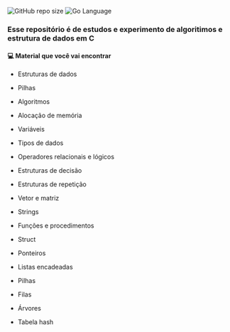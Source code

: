 
![GitHub repo size](https://img.shields.io/github/repo-size/iuricode/README-template?style=for-the-badge)
![Go Language](https://img.shields.io/badge/C-00ADD8?style=for-the-badge&logo=&logoColor=white)

### Esse repositório é de estudos e experimento de algoritimos e estrutura de dados em C

#### 💻 Material que você vai encontrar

- Estruturas de dados

- Pilhas

- Algoritmos

- Alocação de memória

- Variáveis

- Tipos de dados

- Operadores relacionais e lógicos

- Estruturas de decisão

- Estruturas de repetição

- Vetor e matriz

- Strings

- Funções e procedimentos

- Struct

- Ponteiros

- Listas encadeadas

- Pilhas

- Filas

- Árvores

- Tabela hash
